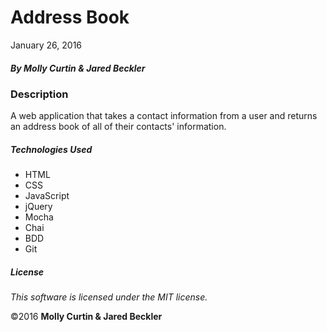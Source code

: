 # Address Book

January 26, 2016

##### By Molly Curtin &amp; Jared Beckler

### Description

A web application that takes a contact information from a user and returns an address book of all of their contacts' information.

##### Technologies Used

* HTML
* CSS
* JavaScript
* jQuery
* Mocha
* Chai
* BDD
* Git

##### License

*This software is licensed under the MIT license.*

&copy;2016 **Molly Curtin &amp; Jared Beckler**
